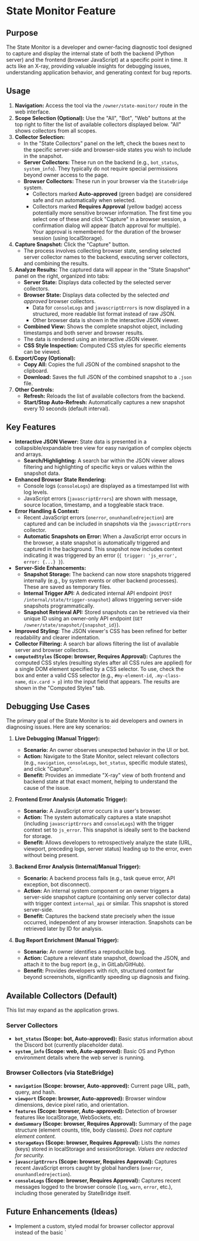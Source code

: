 # State Monitor Feature

## Purpose

The State Monitor is a developer and owner-facing diagnostic tool designed to capture and display the internal state of both the backend (Python server) and the frontend (browser JavaScript) at a specific point in time. It acts like an X-ray, providing valuable insights for debugging issues, understanding application behavior, and generating context for bug reports.

## Usage

1.  **Navigation:** Access the tool via the `/owner/state-monitor/` route in the web interface.
2.  **Scope Selection (Optional):** Use the "All", "Bot", "Web" buttons at the top right to filter the list of available collectors displayed below. "All" shows collectors from all scopes.
3.  **Collector Selection:**
    *   In the "State Collectors" panel on the left, check the boxes next to the specific server-side and browser-side states you wish to include in the snapshot.
    *   **Server Collectors:** These run on the backend (e.g., `bot_status`, `system_info`). They typically do not require special permissions beyond owner access to the page.
    *   **Browser Collectors:** These run in your browser via the `StateBridge` system.
        *   Collectors marked **Auto-approved** (green badge) are considered safe and run automatically when selected.
        *   Collectors marked **Requires Approval** (yellow badge) access potentially more sensitive browser information. The first time you select one of these and click "Capture" in a browser session, a confirmation dialog will appear (batch approval for multiple). Your approval is remembered for the duration of the browser session (using localStorage).
4.  **Capture Snapshot:** Click the "Capture" button.
    *   The process involves collecting browser state, sending selected server collector names to the backend, executing server collectors, and combining the results.
5.  **Analyze Results:** The captured data will appear in the "State Snapshot" panel on the right, organized into tabs:
    *   **Server State:** Displays data collected by the selected server collectors.
    *   **Browser State:** Displays data collected by the selected *and approved* browser collectors.
        *   Data for `consoleLogs` and `javascriptErrors` is now displayed in a structured, more readable list format instead of raw JSON.
        *   Other browser data is shown in the interactive JSON viewer.
    *   **Combined View:** Shows the complete snapshot object, including timestamps and both server and browser results.
    *   The data is rendered using an interactive JSON viewer.
    *   **CSS Style Inspection:** Computed CSS styles for specific elements can be viewed.
6.  **Export/Copy (Optional):**
    *   **Copy All:** Copies the full JSON of the combined snapshot to the clipboard.
    *   **Download:** Saves the full JSON of the combined snapshot to a `.json` file.
7.  **Other Controls:**
    *   **Refresh:** Reloads the list of available collectors from the backend.
    *   **Start/Stop Auto-Refresh:** Automatically captures a new snapshot every 10 seconds (default interval).

## Key Features

*   **Interactive JSON Viewer:** State data is presented in a collapsible/expandable tree view for easy navigation of complex objects and arrays.
    *   **Search/Highlighting:** A search bar within the JSON viewer allows filtering and highlighting of specific keys or values within the snapshot data.
*   **Enhanced Browser State Rendering:**
    *   Console logs (`consoleLogs`) are displayed as a timestamped list with log levels.
    *   JavaScript errors (`javascriptErrors`) are shown with message, source location, timestamp, and a toggleable stack trace.
*   **Error Handling & Context:**
    *   Recent JavaScript errors (`onerror`, `onunhandledrejection`) are captured and can be included in snapshots via the `javascriptErrors` collector.
    *   **Automatic Snapshots on Error:** When a JavaScript error occurs in the browser, a state snapshot is automatically triggered and captured in the background. This snapshot now includes context indicating it was triggered by an error (`{ trigger: 'js_error', error: {...} }`).
*   **Server-Side Enhancements:**
    *   **Snapshot Storage:** The backend can now store snapshots triggered internally (e.g., by system events or other backend processes). These are saved as temporary files.
    *   **Internal Trigger API:** A dedicated internal API endpoint (`POST /internal/state/trigger-snapshot`) allows triggering server-side snapshots programmatically.
    *   **Snapshot Retrieval API:** Stored snapshots can be retrieved via their unique ID using an owner-only API endpoint (`GET /owner/state/snapshot/{snapshot_id}`).
*   **Improved Styling:** The JSON viewer's CSS has been refined for better readability and clearer indentation.
*   **Collector Filtering:** A search bar allows filtering the list of available server and browser collectors.
*   **`computedStyles` (Scope: browser, Requires Approval):** Captures the computed CSS styles (resulting styles after all CSS rules are applied) for a single DOM element specified by a CSS selector. To use, check the box and enter a valid CSS selector (e.g., `#my-element-id`, `.my-class-name`, `div.card > p`) into the input field that appears. The results are shown in the "Computed Styles" tab.

## Debugging Use Cases

The primary goal of the State Monitor is to aid developers and owners in diagnosing issues. Here are key scenarios:

1.  **Live Debugging (Manual Trigger):**
    *   **Scenario:** An owner observes unexpected behavior in the UI or bot.
    *   **Action:** Navigate to the State Monitor, select relevant collectors (e.g., `navigation`, `consoleLogs`, `bot_status`, specific module states), and click "Capture".
    *   **Benefit:** Provides an immediate "X-ray" view of both frontend and backend state at that exact moment, helping to understand the cause of the issue.

2.  **Frontend Error Analysis (Automatic Trigger):**
    *   **Scenario:** A JavaScript error occurs in a user's browser.
    *   **Action:** The system automatically captures a state snapshot (including `javascriptErrors` and `consoleLogs`) with the trigger context set to `js_error`. This snapshot is ideally sent to the backend for storage.
    *   **Benefit:** Allows developers to retrospectively analyze the state (URL, viewport, preceding logs, server status) leading up to the error, even without being present.

3.  **Backend Error Analysis (Internal/Manual Trigger):**
    *   **Scenario:** A backend process fails (e.g., task queue error, API exception, bot disconnect).
    *   **Action:** An internal system component or an owner triggers a server-side snapshot capture (containing only server collector data) with trigger context `internal_api` or similar. This snapshot is stored server-side.
    *   **Benefit:** Captures the backend state precisely when the issue occurred, independent of any browser interaction. Snapshots can be retrieved later by ID for analysis.

4.  **Bug Report Enrichment (Manual Trigger):**
    *   **Scenario:** An owner identifies a reproducible bug.
    *   **Action:** Capture a relevant state snapshot, download the JSON, and attach it to the bug report (e.g., in GitLab/GitHub).
    *   **Benefit:** Provides developers with rich, structured context far beyond screenshots, significantly speeding up diagnosis and fixing.

## Available Collectors (Default)

This list may expand as the application grows.

### Server Collectors

*   **`bot_status` (Scope: bot, Auto-approved):** Basic status information about the Discord bot (currently placeholder data).
*   **`system_info` (Scope: web, Auto-approved):** Basic OS and Python environment details where the web server is running.

### Browser Collectors (via StateBridge)

*   **`navigation` (Scope: browser, Auto-approved):** Current page URL, path, query, and hash.
*   **`viewport` (Scope: browser, Auto-approved):** Browser window dimensions, device pixel ratio, and orientation.
*   **`features` (Scope: browser, Auto-approved):** Detection of browser features like localStorage, WebSockets, etc.
*   **`domSummary` (Scope: browser, Requires Approval):** Summary of the page structure (element counts, title, body classes). *Does not capture element content.*
*   **`storageKeys` (Scope: browser, Requires Approval):** Lists the *names* (keys) stored in localStorage and sessionStorage. *Values are redacted for security.*
*   **`javascriptErrors` (Scope: browser, Requires Approval):** Captures recent JavaScript errors caught by global handlers (`onerror`, `onunhandledrejection`).
*   **`consoleLogs` (Scope: browser, Requires Approval):** Captures recent messages logged to the browser console (`log`, `warn`, `error`, etc.), including those generated by StateBridge itself.

## Future Enhancements (Ideas)

*   Implement a custom, styled modal for browser collector approval instead of the basic `